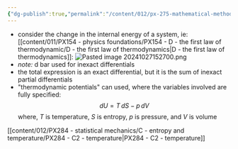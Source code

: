 ```yaml
---
{"dg-publish":true,"permalink":"/content/012/px-275-mathematical-methods/a-differentiation/1-introduction-a1-and-a2/px-275-a2a-inexact-differentials/","noteIcon":"1","created":"2024-11-25T10:50:32.000+00:00","updated":"2024-12-23T21:05:22.139+00:00"}
---
```


- consider the change in the internal energy of a system, ie: [[content/011/PX154 - physics foundations/PX154 - D - the first law of thermodynamic/D - the first law of thermodynamics\|D - the first law of thermodynamics]]:
![Pasted image 20241027152700.png](/img/user/pics/Pasted%20image%2020241027152700.png)
- *note:* d bar used for inexact differentials
- the total expression is an exact differential, but it is the sum of inexact partial differentials
- "thermodynamic potentials" can used, where the variables involved are fully specified: 
	$$dU = T\,dS - p\,dV$$
	where, $T$ is temperature, ${} S$ is entropy, $p$ is pressure, and $V$ is volume

[[content/012/PX284 - statistical mechanics/C - entropy and temperature/PX284 - C2 - temperature\|PX284 - C2 - temperature]]
